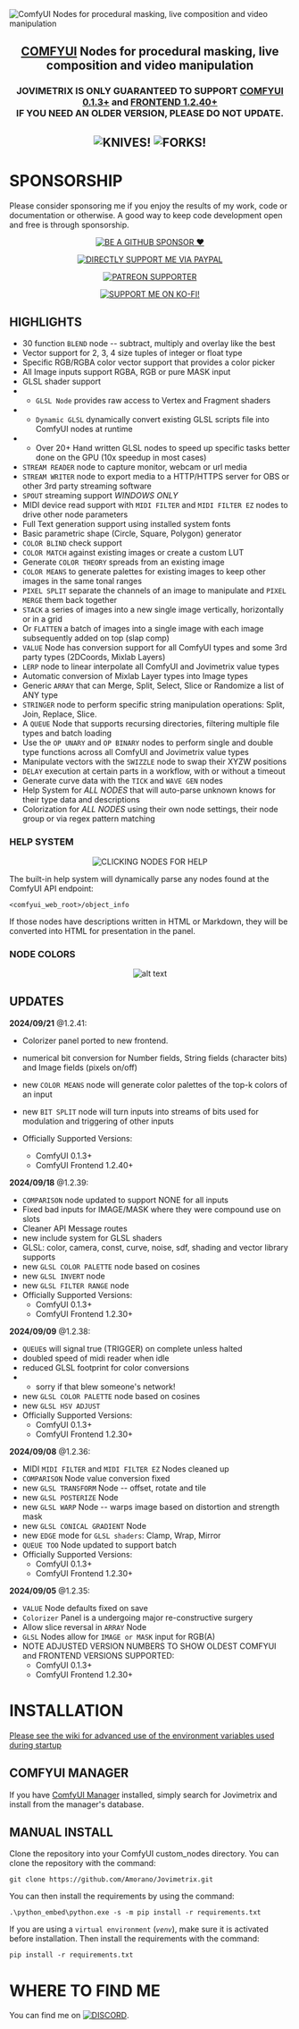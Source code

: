 <picture>
  <source media="(prefers-color-scheme: dark)" srcset="https://github.com/Amorano/Jovimetrix-examples/blob/master/res/logo-jovimetrix.png">
  <source media="(prefers-color-scheme: light)" srcset="https://github.com/Amorano/Jovimetrix-examples/blob/master/res/logo-jovimetrix-light.png">
  <img alt="ComfyUI Nodes for procedural masking, live composition and video manipulation">
</picture>

<h2><div align="center">
<a href="https://github.com/comfyanonymous/ComfyUI">COMFYUI</a> Nodes for procedural masking, live composition and video manipulation
</div></h2>

<h3><div align="center">
JOVIMETRIX IS ONLY GUARANTEED TO SUPPORT <a href="https://github.com/comfyanonymous/ComfyUI">COMFYUI 0.1.3+</a> and <a href="https://github.com/Comfy-Org/ComfyUI_frontend">FRONTEND 1.2.40+</a><br>
IF YOU NEED AN OLDER VERSION, PLEASE DO NOT UPDATE.
</div></h3>

<h2><div align="center">

![KNIVES!](https://badgen.net/github/open-issues/amorano/jovimetrix)
![FORKS!](https://badgen.net/github/forks/amorano/jovimetrix)

</div></h2>

<!---------------------------------------------------------------------------->

# SPONSORSHIP

Please consider sponsoring me if you enjoy the results of my work, code or documentation or otherwise. A good way to keep code development open and free is through sponsorship.

<div align="center">

[![BE A GITHUB SPONSOR ❤️](https://img.shields.io/badge/sponsor-30363D?style=for-the-badge&logo=GitHub-Sponsors&logoColor=#EA4AAA)](https://github.com/sponsors/Amorano)

[![DIRECTLY SUPPORT ME VIA PAYPAL](https://img.shields.io/badge/PayPal-00457C?style=for-the-badge&logo=paypal&logoColor=white)](https://www.paypal.com/paypalme/onarom)

[![PATREON SUPPORTER](https://img.shields.io/badge/Patreon-F96854?style=for-the-badge&logo=patreon&logoColor=white)](https://www.patreon.com/joviex)

[![SUPPORT ME ON KO-FI!](https://ko-fi.com/img/githubbutton_sm.svg)](https://ko-fi.com/alexandermorano)

</div>

## HIGHLIGHTS

* 30 function `BLEND` node -- subtract, multiply and overlay like the best
* Vector support for 2, 3, 4 size tuples of integer or float type
* Specific RGB/RGBA color vector support that provides a color picker
* All Image inputs support RGBA, RGB or pure MASK input
* GLSL shader support
* * `GLSL Node`  provides raw access to Vertex and Fragment shaders
* * `Dynamic GLSL` dynamically convert existing GLSL scripts file into ComfyUI nodes at runtime
* * Over 20+ Hand written GLSL nodes to speed up specific tasks better done on the GPU (10x speedup in most cases)
* `STREAM READER` node to capture monitor, webcam or url media
* `STREAM WRITER` node to export media to a HTTP/HTTPS server for OBS or other 3rd party streaming software
* `SPOUT` streaming support *WINDOWS ONLY*
* MIDI device read support with `MIDI FILTER` and `MIDI FILTER EZ` nodes to drive other node parameters
* Full Text generation support using installed system fonts
* Basic parametric shape (Circle, Square, Polygon) generator
* `COLOR BLIND` check support
* `COLOR MATCH` against existing images or create a custom LUT
* Generate `COLOR THEORY` spreads from an existing image
* `COLOR MEANS` to generate palettes for existing images to keep other images in the same tonal ranges
* `PIXEL SPLIT` separate the channels of an image to manipulate and `PIXEL MERGE` them back together
* `STACK` a series of images into a new single image vertically, horizontally or in a grid
* Or `FLATTEN` a batch of images into a single image with each image subsequently added on top (slap comp)
* `VALUE` Node has conversion support for all ComfyUI types and some 3rd party types (2DCoords, Mixlab Layers)
* `LERP` node to linear interpolate all ComfyUI and Jovimetrix value types
* Automatic conversion of Mixlab Layer types into Image types
* Generic `ARRAY` that can Merge, Split, Select, Slice or Randomize a list of ANY type
* `STRINGER` node to perform specific string manipulation operations: Split, Join, Replace, Slice.
* A `QUEUE` Node that supports recursing directories, filtering multiple file types and batch loading
* Use the `OP UNARY` and `OP BINARY` nodes to perform single and double type functions across all ComfyUI and Jovimetrix value types
* Manipulate vectors with the `SWIZZLE` node to swap their XYZW positions
* `DELAY` execution at certain parts in a workflow, with or without a timeout
* Generate curve data with the `TICK` and `WAVE GEN` nodes
* Help System for *ALL NODES* that will auto-parse unknown knows for their type data and descriptions
* Colorization for *ALL NODES* using their own node settings, their node group or via regex pattern matching

### HELP SYSTEM

<div align="center">

![CLICKING NODES FOR HELP](res/wiki/help_002.png)
</div>

The built-in help system will dynamically parse any nodes found at the ComfyUI API endpoint:

`<comfyui_web_root>/object_info`

If those nodes have descriptions written in HTML or Markdown, they will be converted into HTML for presentation in the panel.

### NODE COLORS

<div align="center">

![alt text](res/wiki/color_001.png)
</div>

## UPDATES

**2024/09/21** @1.2.41:
* Colorizer panel ported to new frontend.
* numerical bit conversion for Number fields, String fields (character bits) and Image fields (pixels on/off)
* new `COLOR MEANS` node will generate color palettes of the top-k colors of an input
* new `BIT SPLIT` node will turn inputs into streams of bits used for modulation and triggering of other inputs

* Officially Supported Versions:
  * ComfyUI 0.1.3+
  * ComfyUI Frontend 1.2.40+

**2024/09/18** @1.2.39:
* `COMPARISON` node updated to support NONE for all inputs
* Fixed bad inputs for IMAGE/MASK where they were compound use on slots
* Cleaner API Message routes
* new include system for GLSL shaders
* GLSL: color, camera, const, curve, noise, sdf, shading and vector library supports
* new `GLSL COLOR PALETTE` node based on cosines
* new `GLSL INVERT` node
* new `GLSL FILTER RANGE` node
* Officially Supported Versions:
  * ComfyUI 0.1.3+
  * ComfyUI Frontend 1.2.30+

**2024/09/09** @1.2.38:
* `QUEUE`s will signal true (TRIGGER) on complete unless halted
* doubled speed of midi reader when idle
* reduced GLSL footprint for color conversions
* * sorry if that blew someone's network!
* new `GLSL COLOR PALETTE` node based on cosines
* new `GLSL HSV ADJUST`
* Officially Supported Versions:
  * ComfyUI 0.1.3+
  * ComfyUI Frontend 1.2.30+

**2024/09/08** @1.2.36:
* MIDI `MIDI FILTER` and `MIDI FILTER EZ` Nodes cleaned up
* `COMPARISON` Node value conversion fixed
* new `GLSL TRANSFORM` Node -- offset, rotate and tile
* new `GLSL POSTERIZE` Node
* new `GLSL WARP` Node -- warps image based on distortion and strength mask
* new `GLSL CONICAL GRADIENT` Node
* new `EDGE` mode for `GLSL shaders`: Clamp, Wrap, Mirror
* `QUEUE TOO` Node updated to support batch
* Officially Supported Versions:
  * ComfyUI 0.1.3+
  * ComfyUI Frontend 1.2.30+

**2024/09/05** @1.2.35:
* `VALUE` Node defaults fixed on save
* `Colorizer` Panel is a undergoing major re-constructive surgery
* Allow slice reversal in `ARRAY` Node
* `GLSL` Nodes allow for `IMAGE or MASK` input for RGB(A)
* NOTE ADJUSTED VERSION NUMBERS TO SHOW OLDEST COMFYUI and FRONTEND VERSIONS SUPPORTED:
  * ComfyUI 0.1.3+
  * ComfyUI Frontend 1.2.30+

# INSTALLATION

[Please see the wiki for advanced use of the environment variables used during startup](https://github.com/Amorano/Jovimetrix/wiki/B.-ASICS)

## COMFYUI MANAGER

If you have [ComfyUI Manager](https://github.com/ltdrdata/ComfyUI-Manager) installed, simply search for Jovimetrix and install from the manager's database.

## MANUAL INSTALL
Clone the repository into your ComfyUI custom_nodes directory. You can clone the repository with the command:
```
git clone https://github.com/Amorano/Jovimetrix.git
```
You can then install the requirements by using the command:
```
.\python_embed\python.exe -s -m pip install -r requirements.txt
```
If you are using a <code>virtual environment</code> (<code><i>venv</i></code>), make sure it is activated before installation. Then install the requirements with the command:
```
pip install -r requirements.txt
```
# WHERE TO FIND ME

You can find me on [![DISCORD](https://dcbadge.vercel.app/api/server/62TJaZ3Z5r?style=flat-square)](https://discord.gg/62TJaZ3Z5r).